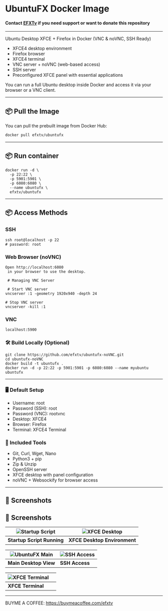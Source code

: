 # UbuntuFX Docker Image

#### Contact [EFXTv](https://t.me/efxtv) if you need support or want to donate this repository
---

 Ubuntu Desktop XFCE + Firefox in Docker (VNC & noVNC, SSH Ready)

- XFCE4 desktop environment
- Firefox browser
- XFCE4 terminal
- VNC server + noVNC (web-based access)
- SSH server
- Preconfigured XFCE panel with essential applications

You can run a full Ubuntu desktop inside Docker and access it via your browser or a VNC client.

---

## 📦 Pull the Image

You can pull the prebuilt image from Docker Hub:

```bash
docker pull efxtv/ubuntufx
```
---
## 📦 Run container
```
docker run -d \
  -p 22:22 \
  -p 5901:5901 \
  -p 6080:6080 \
  --name ubuntufx \
  efxtv/ubuntufx
```
---

## 📦 Access Methods

### SSH
```
ssh root@localhost -p 22
# password: root
```

### Web Browser (noVNC)
```
Open http://localhost:6080
 in your browser to use the desktop.

 # Managing VNC Server

 # Start VNC server
vncserver :1 -geometry 1920x940 -depth 24

# Stop VNC server
vncserver -kill :1

```
### VNC
```
localhost:5900
```

### 🛠️ Build Locally (Optional)
```
git clone https://github.com/efxtv/ubuntufx-noVNC.git
cd ubuntufx-noVNC
docker build -t ubuntufx .
docker run -d -p 22:22 -p 5901:5901 -p 6080:6080 --name myubuntu ubuntufx
```
---
### 🖥️ Default Setup
- Username: root
- Password (SSH): root
- Password (VNC): rootvnc
- Desktop: XFCE4
- Browser: Firefox
- Terminal: XFCE4 Terminal

### 🔧 Included Tools
- Git, Curl, Wget, Nano
- Python3 + pip
- Zip & Unzip
- OpenSSH server
- XFCE desktop with panel configuration
- noVNC + Websockify for browser access
---
## 📸 Screenshots

## 📸 Screenshots
| ![Startup Script](https://github.com/efxtv/Ubuntufx-Remote-Desktop/raw/main/sample-images/ubuntufx-start.png) | ![XFCE Desktop](https://github.com/efxtv/Ubuntufx-Remote-Desktop/raw/main/sample-images/ubuntufx-xfcd-de.png) |
|---|---|
| **Startup Script Running** | **XFCE Desktop Environment** |

| ![UbuntuFX Main](https://github.com/efxtv/Ubuntufx-Remote-Desktop/raw/main/sample-images/ubuntufxmain.png) | ![SSH Access](https://github.com/efxtv/Ubuntufx-Remote-Desktop/raw/main/sample-images/ubuntufxssh.png) |
|---|---|
| **Main Desktop View** | **SSH Access** |

| ![XFCE Terminal](https://github.com/efxtv/Ubuntufx-Remote-Desktop/raw/main/sample-images/ubuntufx-xfce-terminal.png) |   |
|---|---|
| **XFCE Terminal** |   |


---
BUYME A COFFEE: https://buymeacoffee.com/efxtv





